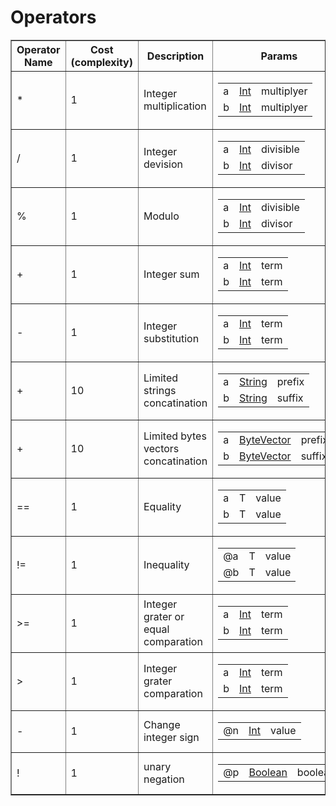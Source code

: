 <div style="overflow-x:auto;">
<h1>Operators</h1>
<table border="1">
 <tr>
  <th>Operator Name</th>
  <th>Cost<br>(complexity)</br></th>
  <th>Description</th>
  <th>Params</th>
  <th>Result Type</th>
 </tr>
<tr><td>*</td>
<td>1</td>
<td>Integer multiplication</td>
<td>
<table>
<tr><td>a</td>
<td> <a href="#Int">Int</a>
</td>
<td>multiplyer</td></tr>
<tr><td>b</td>
<td> <a href="#Int">Int</a>
</td>
<td>multiplyer</td></tr>
</table>
</td>
<td> <a href="#Int">Int</a>
</td>
</tr>
<tr><td>/</td>
<td>1</td>
<td>Integer devision</td>
<td>
<table>
<tr><td>a</td>
<td> <a href="#Int">Int</a>
</td>
<td>divisible</td></tr>
<tr><td>b</td>
<td> <a href="#Int">Int</a>
</td>
<td>divisor</td></tr>
</table>
</td>
<td> <a href="#Int">Int</a>
</td>
</tr>
<tr><td>%</td>
<td>1</td>
<td>Modulo</td>
<td>
<table>
<tr><td>a</td>
<td> <a href="#Int">Int</a>
</td>
<td>divisible</td></tr>
<tr><td>b</td>
<td> <a href="#Int">Int</a>
</td>
<td>divisor</td></tr>
</table>
</td>
<td> <a href="#Int">Int</a>
</td>
</tr>
<tr><td>+</td>
<td>1</td>
<td>Integer sum</td>
<td>
<table>
<tr><td>a</td>
<td> <a href="#Int">Int</a>
</td>
<td>term</td></tr>
<tr><td>b</td>
<td> <a href="#Int">Int</a>
</td>
<td>term</td></tr>
</table>
</td>
<td> <a href="#Int">Int</a>
</td>
</tr>
<tr><td>-</td>
<td>1</td>
<td>Integer substitution</td>
<td>
<table>
<tr><td>a</td>
<td> <a href="#Int">Int</a>
</td>
<td>term</td></tr>
<tr><td>b</td>
<td> <a href="#Int">Int</a>
</td>
<td>term</td></tr>
</table>
</td>
<td> <a href="#Int">Int</a>
</td>
</tr>
<tr><td>+</td>
<td>10</td>
<td>Limited strings concatination</td>
<td>
<table>
<tr><td>a</td>
<td> <a href="#String">String</a>
</td>
<td>prefix</td></tr>
<tr><td>b</td>
<td> <a href="#String">String</a>
</td>
<td>suffix</td></tr>
</table>
</td>
<td> <a href="#String">String</a>
</td>
</tr>
<tr><td>+</td>
<td>10</td>
<td>Limited bytes vectors concatination</td>
<td>
<table>
<tr><td>a</td>
<td> <a href="#ByteVector">ByteVector</a>
</td>
<td>prefix</td></tr>
<tr><td>b</td>
<td> <a href="#ByteVector">ByteVector</a>
</td>
<td>suffix</td></tr>
</table>
</td>
<td> <a href="#ByteVector">ByteVector</a>
</td>
</tr>
<tr><td>&#61;&#61;</td>
<td>1</td>
<td>Equality</td>
<td>
<table>
<tr><td>a</td>
<td> T
</td>
<td>value</td></tr>
<tr><td>b</td>
<td> T
</td>
<td>value</td></tr>
</table>
</td>
<td> <a href="#Boolean">Boolean</a>
</td>
</tr>
<tr><td>!&#61;</td>
<td>1</td>
<td>Inequality</td>
<td>
<table>
<tr><td>@a</td>
<td> T
</td>
<td>value</td></tr>
<tr><td>@b</td>
<td> T
</td>
<td>value</td></tr>
</table>
</td>
<td> <a href="#Boolean">Boolean</a>
</td>
</tr>
<tr><td>&gt;&#61;</td>
<td>1</td>
<td>Integer grater or equal comparation</td>
<td>
<table>
<tr><td>a</td>
<td> <a href="#Int">Int</a>
</td>
<td>term</td></tr>
<tr><td>b</td>
<td> <a href="#Int">Int</a>
</td>
<td>term</td></tr>
</table>
</td>
<td> <a href="#Boolean">Boolean</a>
</td>
</tr>
<tr><td>&gt;</td>
<td>1</td>
<td>Integer grater comparation</td>
<td>
<table>
<tr><td>a</td>
<td> <a href="#Int">Int</a>
</td>
<td>term</td></tr>
<tr><td>b</td>
<td> <a href="#Int">Int</a>
</td>
<td>term</td></tr>
</table>
</td>
<td> <a href="#Boolean">Boolean</a>
</td>
</tr>
<tr><td>-</td>
<td>1</td>
<td>Change integer sign</td>
<td>
<table>
<tr><td>@n</td>
<td> <a href="#Int">Int</a>
</td>
<td>value</td></tr>
</table>
</td>
<td> <a href="#Int">Int</a>
</td>
</tr>
<tr><td>!</td>
<td>1</td>
<td>unary negation</td>
<td>
<table>
<tr><td>@p</td>
<td> <a href="#Boolean">Boolean</a>
</td>
<td>boolean</td></tr>
</table>
</td>
<td> <a href="#Boolean">Boolean</a>
</td>
</tr>
</table>
</div>